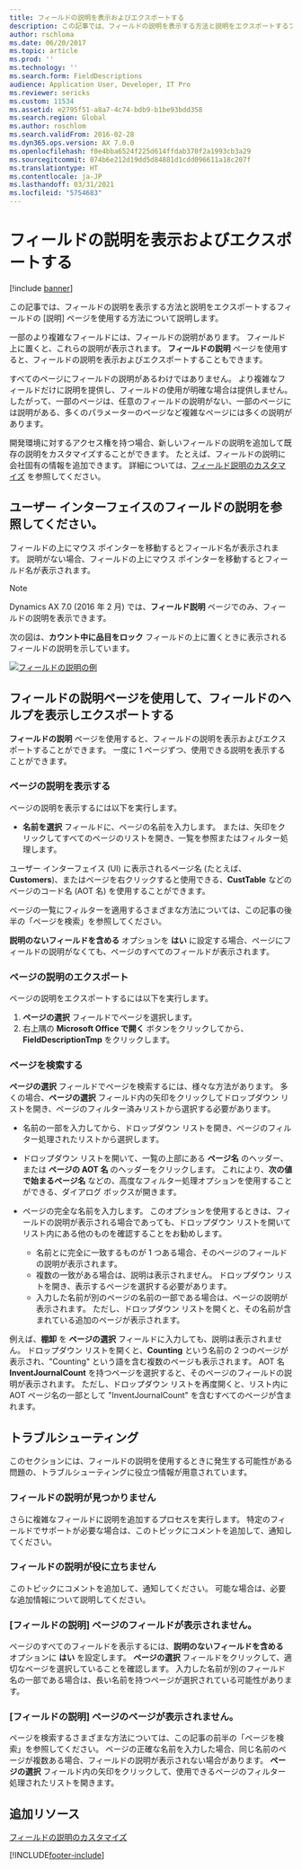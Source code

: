 ```yaml
---
title: フィールドの説明を表示およびエクスポートする
description: この記事では、フィールドの説明を表示する方法と説明をエクスポートするフィールドの [説明] ページを使用する方法について説明します。
author: rschloma
ms.date: 06/20/2017
ms.topic: article
ms.prod: ''
ms.technology: ''
ms.search.form: FieldDescriptions
audience: Application User, Developer, IT Pro
ms.reviewer: sericks
ms.custom: 11534
ms.assetid: e2795f51-a8a7-4c74-bdb9-b1be93bdd358
ms.search.region: Global
ms.author: roschlom
ms.search.validFrom: 2016-02-28
ms.dyn365.ops.version: AX 7.0.0
ms.openlocfilehash: f0e4bba6524f225d614ffdab370f2a1993cb3a29
ms.sourcegitcommit: 074b6e212d19dd5d84881d1cdd096611a18c207f
ms.translationtype: HT
ms.contentlocale: ja-JP
ms.lasthandoff: 03/31/2021
ms.locfileid: "5754683"
---
```

# <a name="view-and-export-field-descriptions"></a>フィールドの説明を表示およびエクスポートする

[!include [banner](../includes/banner.md)]

この記事では、フィールドの説明を表示する方法と説明をエクスポートするフィールドの [説明] ページを使用する方法について説明します。

一部のより複雑なフィールドには、フィールドの説明があります。 フィールド上に置くと、これらの説明が表示されます。 **フィールドの説明** ページを使用すると、フィールドの説明を表示およびエクスポートすることもできます。

すべてのページにフィールドの説明があるわけではありません。 より複雑なフィールドだけに説明を提供し、フィールドの使用が明確な場合は提供しません。 したがって、一部のページは、任意のフィールドの説明がない、一部のページには説明がある、多くのパラメーターのページなど複雑なページには多くの説明があります。

開発環境に対するアクセス権を持つ場合、新しいフィールドの説明を追加して既存の説明をカスタマイズすることができます。 たとえば、フィールドの説明に会社固有の情報を追加できます。 詳細については、[フィールド説明のカスタマイズ](../../dev-itpro/user-interface/customize-field-help.md) を参照してください。

## <a name="see-field-descriptions-in-the-user-interface"></a>ユーザー インターフェイスのフィールドの説明を参照してください。

フィールドの上にマウス ポインターを移動するとフィールド名が表示されます。 説明がない場合、フィールドの上にマウス ポインターを移動するとフィールド名が表示されます。

> [!NOTE]
> Dynamics AX 7.0 (2016 年 2 月) では、**フィールド説明** ページでのみ、フィールドの説明を表示できます。

次の図は、**カウント中に品目をロック** フィールドの上に置くときに表示されるフィールドの説明を示しています。

[![フィールドの説明の例](./media/field-description.png)](./media/field-description.png)

## <a name="use-the-field-descriptions-page-to-view-and-export-field-help"></a>フィールドの説明ページを使用して、フィールドのヘルプを表示しエクスポートする

**フィールドの説明** ページを使用すると、フィールドの説明を表示およびエクスポートすることができます。 一度に 1 ページずつ、使用できる説明を表示することができます。

### <a name="view-the-descriptions-for-a-page"></a>ページの説明を表示する

ページの説明を表示するには以下を実行します。

- **名前を選択** フィールドに、ページの名前を入力します。 または、矢印をクリックしてすべてのページのリストを開き、一覧を参照またはフィルター処理します。

ユーザー インターフェイス (UI) に表示されるページ名 (たとえば、**Customers**)、またはページを右クリックすると使用できる、**CustTable** などのページのコード名 (AOT 名) を使用することができます。

ページの一覧にフィルターを適用するさまざまな方法については、この記事の後半の「ページを検索」を参照してください。

**説明のないフィールドを含める** オプションを **はい** に設定する場合、ページにフィールドの説明がなくても、ページのすべてのフィールドが表示されます。

### <a name="export-the-descriptions-for-a-page"></a>ページの説明のエクスポート

ページの説明をエクスポートするには以下を実行します。

1. **ページの選択** フィールドでページを選択します。
2. 右上隅の **Microsoft Office で開く** ボタンをクリックしてから、**FieldDescriptionTmp** をクリックします。

### <a name="searching-for-a-page"></a>ページを検索する

**ページの選択** フィールドでページを検索するには、様々な方法があります。 多くの場合、**ページの選択** フィールド内の矢印をクリックしてドロップダウン リストを開き、ページのフィルター済みリストから選択する必要があります。

- 名前の一部を入力してから、ドロップダウン リストを開き、ページのフィルター処理されたリストから選択します。
- ドロップダウン リストを開いて、一覧の上部にある **ページ名** のヘッダー、または **ページの AOT 名** のヘッダーをクリックします。 これにより、**次の値で始まるページ名** などの、高度なフィルター処理オプションを使用することができる、ダイアログ ボックスが開きます。
- ページの完全な名前を入力します。 このオプションを使用するときは、フィールドの説明が表示される場合であっても、ドロップダウン リストを開いてリスト内にある他のものを確認することをお勧めします。

    - 名前とに完全に一致するものが 1 つある場合、そのページのフィールドの説明が表示されます。
    - 複数の一致がある場合は、説明は表示されません。 ドロップダウン リストを開き、表示するページを選択する必要があります。
    - 入力した名前が別のページの名前の一部である場合は、ページの説明が表示されます。 ただし、ドロップダウン リストを開くと、その名前が含まれている追加のページが表示されます。

例えば、**棚卸** を **ページの選択** フィールドに入力しても、説明は表示されません。 ドロップダウン リストを開くと、**Counting** という名前の 2 つのページが表示され、"Counting" という語を含む複数のページも表示されます。 AOT 名 **InventJournalCount** を持つページを選択すると、そのページのフィールドの説明が表示されます。 ただし、ドロップダウン リストを再度開くと、リスト内に AOT ページ名の一部として "InventJournalCount" を含むすべてのページが含まれます。

## <a name="troubleshooting"></a>トラブルシューティング

このセクションには、フィールドの説明を使用するときに発生する可能性がある問題の、トラブルシューティングに役立つ情報が用意されています。

### <a name="i-cant-find-a-field-description"></a>フィールドの説明が見つかりません

さらに複雑なフィールドに説明を追加するプロセスを実行します。 特定のフィールドでサポートが必要な場合は、このトピックにコメントを追加して、通知してください。

### <a name="the-field-description-isnt-helpful"></a>フィールドの説明が役に立ちません

このトピックにコメントを追加して、通知してください。 可能な場合は、必要な追加情報について説明してください。

### <a name="i-cant-find-a-field-on-the-field-descriptions-page"></a>[フィールドの説明] ページのフィールドが表示されません。

ページのすべてのフィールドを表示するには、**説明のないフィールドを含める** オプションに **はい** を設定します。 **ページの選択** フィールドをクリックして、適切なページを選択していることを確認します。 入力した名前が別のフィールド名の一部である場合は、長い名前を持つページが選択されている可能性があります。

### <a name="i-cant-find-a-page-on-the-field-descriptions-page"></a>[フィールドの説明] ページのページが表示されません。

ページを検索するさまざまな方法については、この記事の前半の「ページを検索」を参照してください。 ページの正確な名前を入力した場合、同じ名前のページが複数ある場合、フィールドの説明が表示されない場合があります。 **ページの選択** フィールド内の矢印をクリックして、使用できるページのフィルター処理されたリストを開きます。

## <a name="additional-resources"></a>追加リソース

[フィールドの説明のカスタマイズ](../../dev-itpro/user-interface/customize-field-help.md)


[!INCLUDE[footer-include](../../../includes/footer-banner.md)]